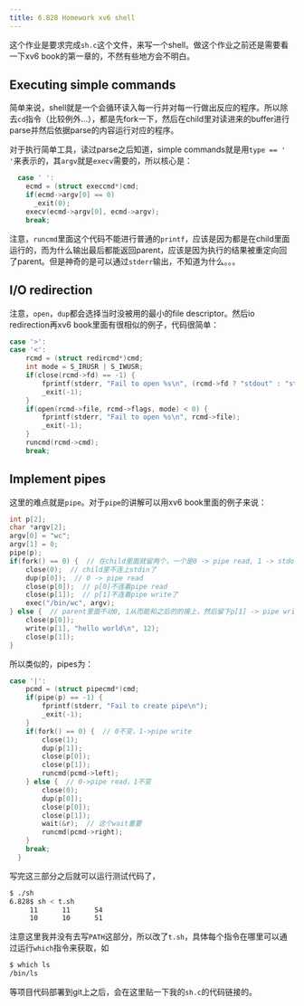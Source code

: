 ```yaml
---
title: 6.828 Homework xv6 shell
---
```


这个作业是要求完成`sh.c`这个文件，来写一个shell。做这个作业之前还是需要看一下xv6 book的第一章的，不然有些地方会不明白。

## Executing simple commands

简单来说，shell就是一个会循环读入每一行并对每一行做出反应的程序。所以除去`cd`指令（比较例外...），都是先fork一下，然后在child里对读进来的buffer进行parse并然后依据parse的内容运行对应的程序。

对于执行简单工具，读过parse之后知道，simple commands就是用`type == ' '`来表示的，其`argv`就是`execv`需要的，所以核心是：

```c
  case ' ':
    ecmd = (struct execcmd*)cmd;
    if(ecmd->argv[0] == 0)
      _exit(0);
    execv(ecmd->argv[0], ecmd->argv);
    break;
```

注意，`runcmd`里面这个代码不能进行普通的`printf`，应该是因为都是在child里面运行的，而为什么输出最后都能返回parent，应该是因为执行的结果被重定向回了parent。但是神奇的是可以通过`stderr`输出，不知道为什么。。。

## I/O redirection

注意，`open`，`dup`都会选择当时没被用的最小的file descriptor。然后io redirection再xv6 book里面有很相似的例子，代码很简单：

```c
case '>':
case '<':
    rcmd = (struct redircmd*)cmd;
    int mode = S_IRUSR | S_IWUSR;
    if(close(rcmd->fd) == -1) {
        fprintf(stderr, "Fail to open %s\n", (rcmd->fd ? "stdout" : "stdin"));
        _exit(-1);
    }
    if(open(rcmd->file, rcmd->flags, mode) < 0) {
        fprintf(stderr, "Fail to open %s\n", rcmd->file);
        _exit(-1);
    }
    runcmd(rcmd->cmd);
    break;
```

## Implement pipes

这里的难点就是`pipe`。对于`pipe`的讲解可以用xv6 book里面的例子来说：

```c
int p[2];
char *argv[2];
argv[0] = "wc";
argv[1] = 0;
pipe(p);
if(fork() == 0) {  // 在child里面就留两个，一个是0 -> pipe read, 1 -> stdout
	close(0);  // child里不连上stdin了
	dup(p[0]);  // 0 -> pipe read
	close(p[0]);  // p[0]不连着pipe read
	close(p[1]);  // p[1]不连着pipe write了
	exec("/bin/wc", argv);
} else {  // parent里面不动0, 1从而能和之后的的接上，然后留下p[1] -> pipe write，来向chile写入
	close(p[0]);
	write(p[1], "hello world\n", 12);
	close(p[1]);
}
```

所以类似的，pipes为：

```c
case '|':
    pcmd = (struct pipecmd*)cmd;
    if(pipe(p) == -1) {
        fprintf(stderr, "Fail to create pipe\n");
        _exit(-1);
    }
    if(fork() == 0) {  // 0不变，1->pipe write
        close(1);
        dup(p[1]);
        close(p[0]);
        close(p[1]);
        runcmd(pcmd->left);
    } else {  // 0->pipe read，1不变
        close(0);
        dup(p[0]);
        close(p[0]);
        close(p[1]);
        wait(&r);  // 这个wait重要
        runcmd(pcmd->right);
    }
    break;
  }
```

写完这三部分之后就可以运行测试代码了，

```bash
$ ./sh
6.828$ sh < t.sh
     11      11      54
     10      10      51
```

注意这里我并没有去写`PATH`这部分，所以改了`t.sh`，具体每个指令在哪里可以通过运行`which`指令来获取，如

```bash
$ which ls
/bin/ls
```

等项目代码部署到git上之后，会在这里贴一下我的`sh.c`的代码链接的。